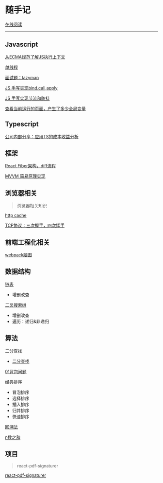 # 随手记

[在线阅读](https://buynao.github.io/notes/)

---

## Javascript

[从ECMA规范了解JS执行上下文](./javascript/executionContext.md)

[单线程](./javascript/singleThreaded.md)

[面试题：lazyman](./javascript/lazyman/index.md)

[JS 手写实现bind,call,apply](./javascript/bind/index.md)

[JS 手写实现节流和防抖](./throttle&debounce/index.md)

[查看当前运行的页面，产生了多少全局变量](./javascript/webVars/index.md)

## Typescript

[公司内部分享：应用TS的成本收益分析](./typesript/xx%E5%BA%94%E7%94%A8TS%E7%9A%84%E6%88%90%E6%9C%AC%E6%94%B6%E7%9B%8A%E5%88%86%E6%9E%90.pdf)

## 框架

[React Fiber架构，diff流程](./react/Fiber&Diff.md)

[MVVM 简易原理实现](./mvvm/index.md)

## 浏览器相关

> 浏览器相关知识

[http cache](./browser/httpCache.md)

[TCP协议：三次握手，四次挥手](https://www.processon.com/view/link/5cc6e156e4b09b16ffcd25d2)

## 前端工程化相关

[webpack脑图](http://assets.processon.com/chart_image/5cc2c012e4b06bcc138d6d6e.png?_=1556543302476)

## 数据结构

[链表](./dataStructure/linkedList/index.md)

- 增删改查

[二叉搜索树](./dataStructure/binarySearchTree/index.md)

- 增删改查
- 遍历：递归&非递归

## 算法

二分查找
- [二分查找](./algorithm/binarySearch/binarySearch.md)

[01背包问题](./algorithm/01knapsack/index.md)

[经典排序](./algorithm/sort/index.md)

- 冒泡排序
- 选择排序
- 插入排序
- 归并排序
- 快速排序

[回溯法](./algorithm/Backtracking/index.md)

[n数之和](./algorithm/nsum/index.md)

## 项目

> react-pdf-signaturer

[react-pdf-signaturer](https://github.com/buynao/react-pdf-signaturer/blob/main/notes.md)
